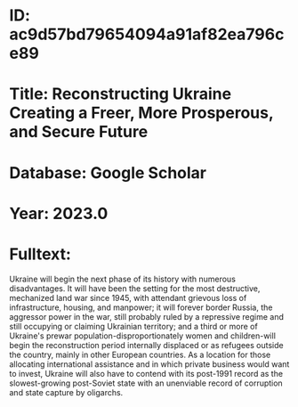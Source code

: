 # ID: ac9d57bd79654094a91af82ea796ce89
# Title: Reconstructing Ukraine Creating a Freer, More Prosperous, and Secure Future
# Database: Google Scholar
# Year: 2023.0
# Fulltext:
Ukraine will begin the next phase of its history with numerous disadvantages.
It will have been the setting for the most destructive, mechanized land war since 1945, with attendant grievous loss of infrastructure, housing, and manpower; it will forever border Russia, the aggressor power in the war, still probably ruled by a repressive regime and still occupying or claiming Ukrainian territory; and a third or more of Ukraine's prewar population-disproportionately women and children-will begin the reconstruction period internally displaced or as refugees outside the country, mainly in other European countries.
As a location for those allocating international assistance and in which private business would want to invest, Ukraine will also have to contend with its post-1991 record as the slowest-growing post-Soviet state with an unenviable record of corruption and state capture by oligarchs.